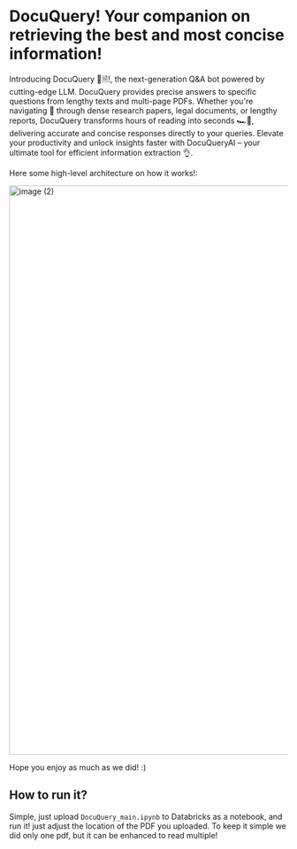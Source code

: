 # DocuQuery! Your companion on retrieving the best and most concise information!

Introducing DocuQuery 🤖🗎!, the next-generation Q&A bot powered by cutting-edge LLM. DocuQuery provides precise answers to specific questions from lengthy texts and multi-page PDFs. Whether you're navigating 🧭 through dense research papers, legal documents, or lengthy reports, DocuQuery transforms hours of reading into seconds 🏎️💨, delivering accurate and concise responses directly to your queries. Elevate your productivity and unlock insights faster with DocuQueryAI – your ultimate tool for efficient information extraction 👌.

Here some high-level architecture on how it works!:

<img width="1029" alt="image (2)" src="https://github.com/juanchodpg2/gen_ai_hackathon_db_reports_check/assets/126467473/8b2fc969-7d23-419d-b403-35779789b09e">

Hope you enjoy as much as we did! :)

## How to run it?
Simple, just upload `DocuQuery_main.ipynb` to Databricks as a notebook, and run it! just adjust the location of the PDF you uploaded. To keep it simple we did only one pdf, but it can be enhanced to read multiple!
